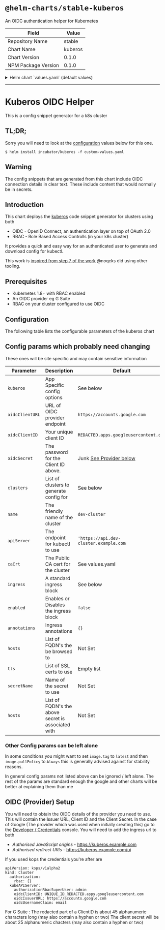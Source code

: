 # `@helm-charts/stable-kuberos`

An OIDC authentication helper for Kubernetes

| Field               | Value   |
| ------------------- | ------- |
| Repository Name     | stable  |
| Chart Name          | kuberos |
| Chart Version       | 0.1.0   |
| NPM Package Version | 0.1.0   |

<details>

<summary>Helm chart `values.yaml` (default values)</summary>

```yaml
# Default values for kuberos.
# This is a YAML-formatted file.
# Declare variables to be passed into your templates.

replicaCount: 1

# You probably want to change the values under `kuberos` and `ingress`

# `kuberos` describes the config for the app
kuberos:
  oidcClientURL: https://accounts.google.com
  # `oidcClientURL` is the endpoint that is used to quesry OIDC info
  oidcClientID: REDACTED.apps.googleusercontent.com
  # `oidcClientID` is typically a long alpha numeric string.
  #   For G Suite the 'REDACTED' part is about 45 alphanumeric characters
  oidcSecret: super-secret-value-here
  # `oidcSecret` is typically a long alpha numeric string.
  #   For G Suite it's about 25 alphanumeric characters
  #   For security reasons it's best to set this at deployment time with
  #     `--set kuberos.oidcSecret=mySuper-secretPassPhrase`
  clusters:
    # The clusters below must all use the same OIDC details above
    #   The config snippet that is generated for a user will default
    #   to the first cluster
    - name: dev-cluster
      # `name` is a label to apply to the cluster. It would normally be
      #   the fqdn of the cluster eg dev-cluster.example.com
      #   it can be something a little more friendly eg dev-cluster
      apiServer: https://api.dev-cluster.example.com
      # `apiServer` is the url for kubectl
      #   This is typically  https://api.fqdn
      caCrt: |-
        -----BEGIN CERTIFICATE-----
        cert data here
        -----END CERTIFICATE-----
      # `caCrt` is the public / CA cert for the cluster

ingress:
  enabled: false
  # Set `enabled` to true to create an ingress and get external traffic to kuberos
  annotations: {}
  # Add your ingress annotations here. Most common ones are given below
  # kubernetes.io/ingress.class: nginx
  # certmanager.k8s.io/cluster-issuer:      prod-acme
  # certmanager.k8s.io/acme-challenge-type: http01
  # nginx.ingress.kubernetes.io/force-ssl-redirect: true
  path: /
  # `path` can stay as-is
  hosts:
    # Add host headers and cert names below
    - chart-example.local
  tls: []
  #  - secretName: chart-example-tls
  #    hosts:
  #      - chart-example.local

image:
  repository: negz/kuberos
  tag: ede4085
  pullPolicy: IfNotPresent

service:
  type: ClusterIP
  port: 80

resources:
  {}
  # We usually recommend not to specify default resources and to leave this as a conscious
  # choice for the user. This also increases chances charts run on environments with little
  # resources, such as Minikube. If you do want to specify resources, uncomment the following
  # lines, adjust them as necessary, and remove the curly braces after 'resources:'.
  # limits:
  #  cpu: 100m
  #  memory: 128Mi
  # requests:
  #  cpu: 100m
  #  memory: 128Mi

nodeSelector: {}

tolerations: []

affinity: {}
```

</details>

---

# Kuberos OIDC Helper

This is a config snippet generator for a k8s cluster

## TL;DR;

Sorry you will need to look at the [configuration](#configuration) values below for this one.

```console
$ helm install incubator/kuberos -f custom-values.yaml
```

## Warning

The config snippets that are generated from this chart include OIDC connection details in clear text.
These include content that would normally be in secrets.

## Introduction

This chart deploys the [kuberos](https://github.com/negz/kuberos) code
snippet generator for clusters using both

- OIDC - OpenID Connect, an authentication layer on top of OAuth 2.0
- RBAC - Role Based Access Controlls (in your k8s cluster)

It provides a quick and easy way for an authenticated user to generate
and download config for kubectl.

This work is [inspired from step 7 of the work](https://medium.com/@noqcks/secure-your-kubernetes-cluster-with-google-oidc-e1905c923522)
@noqcks did using other tooling.

## Prerequisites

- Kubernetes 1.8+ with RBAC enabled
- An OIDC provider eg G Suite
- RBAC on your cluster configured to use OIDC

## Configuration

The following table lists the configurable parameters of the kuberos chart

## Config params which probably need changing

These ones will be site specific and may contain sensitive information

| Parameter       | Description                                        | Default                                         |
| --------------- | -------------------------------------------------- | ----------------------------------------------- |
| `kuberos`       | App Specific config options                        | See below                                       |
| `oidcClientURL` | URL of OIDC provider endpoint                      | `https://accounts.google.com`                   |
| `oidcClientID`  | Your unique client ID                              | `REDACTED.apps.googleusercontent.com`           |
| `oidcSecret`    | The password for the Client ID above.              | Junk [See Provider below](#oidc-provider-setup) |
| `clusters`      | List of clusters to generate config for            | See below                                       |
| `name`          | The friendly name of the cluster                   | `dev-cluster`                                   |
| `apiServer`     | The endpoint for kubectl to use                    | `'https://api.dev-cluster.example.com`          |
| `caCrt`         | The Public CA cert for the cluster                 | See values.yaml                                 |
| `ingress`       | A standard ingress block                           | See below                                       |
| `enabled`       | Enables or Disables the ingress block              | `false`                                         |
| `annotations`   | Ingress annotations                                | `{}`                                            |
| `hosts`         | List of FQDN's the be browsed to                   | Not Set                                         |
| `tls`           | List of SSL certs to use                           | Empty list                                      |
| `secretName`    | Name of the secret to use                          | Not Set                                         |
| `hosts`         | List of FQDN's the above secret is associated with | Not Set                                         |

### Other Config params can be left alone

In some conditions you might want to set `image.tag` to `latest` and then `image.pullPolicy` to `Always`
this is generally advised against for stability reasons.

In general config params not listed above can be ignored / left alone.
The rest of the params are standard enough the google and other charts will be better at explaining them than me

## OIDC (Provider) Setup

You will need to obtain the OIDC details of the provider you need to use. This will contain the Issuer URL, Client ID and the Client Secret.
In the case of Google (The provider which was used when initially creating this) go to the [Developer / Credentials](https://console.developers.google.com/apis/credentials) console. You will need to add the ingress url to both

- _Authorised JavaScript origins_ - https://kuberos.example.com
- _Authorised redirect URIs_ - https://kuberos.example.com/ui

If you used kops the credentials you're after are

```
apiVersion: kops/v1alpha2
kind: Cluster
  authorization:
    rbac: {}
  kubeAPIServer:
    authorizationRbacSuperUser: admin
    oidcClientID: UNIQUE_ID_REDACTED.apps.googleusercontent.com
    oidcIssuerURL: https://accounts.google.com
    oidcUsernameClaim: email
```

For G Suite :
The redacted part of a ClientID is about 45 alphanumeric characters long (may also contain a hyphen or two)
The client secret will be about 25 alphanumeric chacters (may also contain a hyphen or two)
